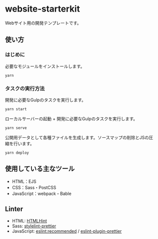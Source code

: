 # website-starterkit
Webサイト用の開発テンプレートです。

## 使い方
### はじめに
必要なモジュールをインストールします。
```
yarn
```

### タスクの実行方法
開発に必要なGulpのタスクを実行します。
```
yarn start
```

ローカルサーバーの起動 + 開発に必要なGulpのタスクを実行します。
```
yarn serve
```

公開用データとして各種ファイルを生成します。ソースマップの削除とJSの圧縮を行います。
```
yarn deploy
```

## 使用している主なツール
* HTML：EJS
* CSS：Sass・PostCSS
* JavaScript：webpack・Bable

## Linter
* HTML: [HTMLHint](https://www.npmjs.com/package/htmlhint)
* Sass: [stylelint-prettier](https://www.npmjs.com/package/prettier-stylelint)
* JavaScript: [eslint:recommended](https://eslint.org/docs/rules/) / [eslint-plugin-prettier](https://www.npmjs.com/package/eslint-plugin-prettier)